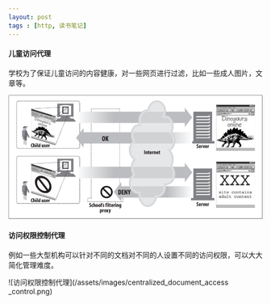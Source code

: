 ```yaml
---
layout: post
tags : [http, 读书笔记]
---
```


#### 儿童访问代理

学校为了保证儿童访问的内容健康，对一些网页进行过滤，比如一些成人图片，文章等。

![保护儿童访问代理](/assets/images/child_safe_internet_filter.jpg)

#### 访问权限控制代理

例如一些大型机构可以针对不同的文档对不同的人设置不同的访问权限，可以大大简化管理难度。

![访问权限控制代理](/assets/images/centralized_document_access _control.png)